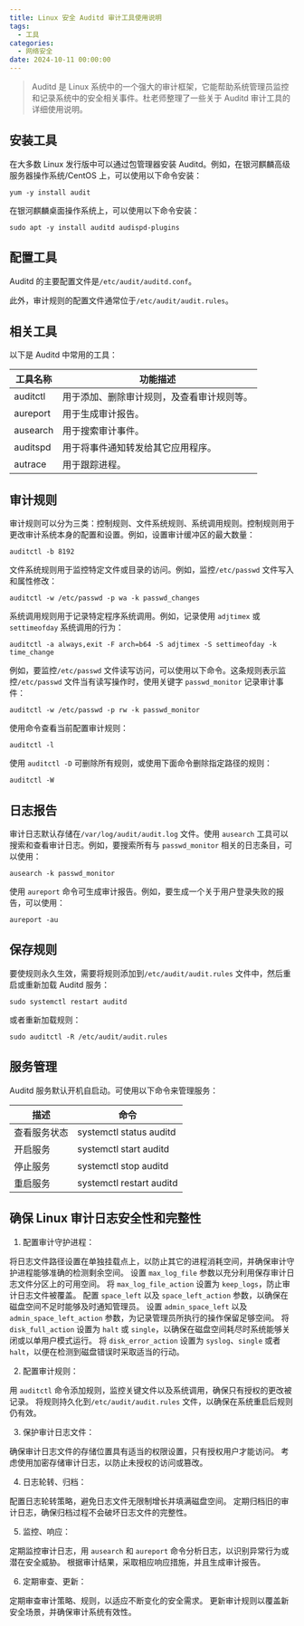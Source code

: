 ```yaml
---
title: Linux 安全 Auditd 审计工具使用说明
tags:
  - 工具
categories:
  - 网络安全
date: 2024-10-11 00:00:00
---
```


> Auditd 是 Linux 系统中的一个强大的审计框架，它能帮助系统管理员监控和记录系统中的安全相关事件。杜老师整理了一些关于 Auditd 审计工具的详细使用说明。

<!-- more -->

## 安装工具

在大多数 Linux 发行版中可以通过包管理器安装 Auditd。例如，在银河麒麟高级服务器操作系统/CentOS 上，可以使用以下命令安装：

```
yum -y install audit
```

在银河麒麟桌面操作系统上，可以使用以下命令安装：

```
sudo apt -y install auditd audispd-plugins
```

## 配置工具

Auditd 的主要配置文件是`/etc/audit/auditd.conf`。

此外，审计规则的配置文件通常位于`/etc/audit/audit.rules`。

## 相关工具

以下是 Auditd 中常用的工具：

| 工具名称 | 功能描述 |
| - | - |
| auditctl | 用于添加、删除审计规则，及查看审计规则等。 |
| aureport | 用于生成审计报告。 |
| ausearch | 用于搜索审计事件。 |
| auditspd | 用于将事件通知转发给其它应用程序。 |
| autrace | 用于跟踪进程。 |

## 审计规则

审计规则可以分为三类：控制规则、文件系统规则、系统调用规则。控制规则用于更改审计系统本身的配置和设置。例如，设置审计缓冲区的最大数量：

```
auditctl -b 8192
```

文件系统规则用于监控特定文件或目录的访问。例如，监控`/etc/passwd` 文件写入和属性修改：

```
auditctl -w /etc/passwd -p wa -k passwd_changes
```

系统调用规则用于记录特定程序系统调用。例如，记录使用 `adjtimex` 或 `settimeofday` 系统调用的行为：

```
auditctl -a always,exit -F arch=b64 -S adjtimex -S settimeofday -k time_change
```

例如，要监控`/etc/passwd` 文件读写访问，可以使用以下命令。这条规则表示监控`/etc/passwd` 文件当有读写操作时，使用关键字 `passwd_monitor` 记录审计事件：

```
auditctl -w /etc/passwd -p rw -k passwd_monitor
```

使用命令查看当前配置审计规则：

```
auditctl -l
```

使用 `auditctl -D` 可删除所有规则，或使用下面命令删除指定路径的规则：

```
auditctl -W
``` 

## 日志报告

审计日志默认存储在`/var/log/audit/audit.log` 文件。使用 `ausearch` 工具可以搜索和查看审计日志。例如，要搜索所有与 `passwd_monitor` 相关的日志条目，可以使用：

```
ausearch -k passwd_monitor
```

使用 `aureport` 命令可生成审计报告。例如，要生成一个关于用户登录失败的报告，可以使用：

```
aureport -au
```

## 保存规则

要使规则永久生效，需要将规则添加到`/etc/audit/audit.rules` 文件中，然后重启或重新加载 Auditd 服务：

```
sudo systemctl restart auditd
```

或者重新加载规则：

```
sudo auditctl -R /etc/audit/audit.rules
```

## 服务管理

Auditd 服务默认开机自启动。可使用以下命令来管理服务：

| 描述 | 命令 |
| - | - |
| 查看服务状态 | systemctl status auditd |
| 开启服务 | systemctl start auditd |
| 停止服务 | systemctl stop auditd |
| 重启服务 | systemctl restart auditd |

## 确保 Linux 审计日志安全性和完整性

1. 配置审计守护进程：

将日志文件路径设置在单独挂载点上，以防止其它的进程消耗空间，并确保审计守护进程能够准确的检测剩余空间。
设置 `max_log_file` 参数以充分利用保存审计日志文件分区上的可用空间。
将 `max_log_file_action` 设置为 `keep_logs`，防止审计日志文件被覆盖。
配置 `space_left` 以及 `space_left_action` 参数，以确保在磁盘空间不足时能够及时通知管理员。
设置 `admin_space_left` 以及 `admin_space_left_action` 参数，为记录管理员所执行的操作保留足够空间。
将 `disk_full_action` 设置为 `halt` 或 `single`，以确保在磁盘空间耗尽时系统能够关闭或以单用户模式运行。
将 `disk_error_action` 设置为 `syslog`、`single` 或者 `halt`，以便在检测到磁盘错误时采取适当的行动。

2. 配置审计规则：

用 `auditctl` 命令添加规则，监控关键文件以及系统调用，确保只有授权的更改被记录。
将规则持久化到`/etc/audit/audit.rules` 文件，以确保在系统重启后规则仍有效。

3. 保护审计日志文件：

确保审计日志文件的存储位置具有适当的权限设置，只有授权用户才能访问。
考虑使用加密存储审计日志，以防止未授权的访问或篡改。

4. 日志轮转、归档：

配置日志轮转策略，避免日志文件无限制增长并填满磁盘空间。
定期归档旧的审计日志，确保归档过程不会破坏日志文件的完整性。

5. 监控、响应：

定期监控审计日志，用 `ausearch` 和 `aureport` 命令分析日志，以识别异常行为或潜在安全威胁。
根据审计结果，采取相应响应措施，并且生成审计报告。

6. 定期审查、更新：

定期审查审计策略、规则，以适应不断变化的安全需求。
更新审计规则以覆盖新安全场景，并确保审计系统有效性。